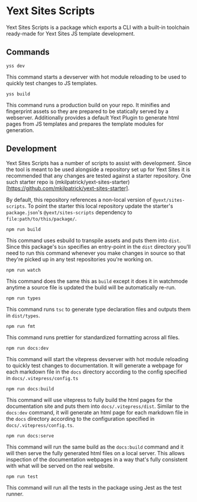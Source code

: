 # Yext Sites Scripts

Yext Sites Scripts is a package which exports a CLI with a built-in toolchain ready-made for Yext
Sites JS template development.

## Commands

```
yss dev
```

This command starts a devserver with hot module reloading to be used to quickly test changes to
JS templates.

```
yss build
```

This command runs a production build on your repo. It minifies and fingerprint assets so they are
prepared to be statically served by a webserver. Additionally provides a default Yext Plugin to
generate html pages from JS templates and prepares the template modules for generation.

## Development

Yext Sites Scripts has a number of scripts to assist with development. Since the tool is meant to be
used alongside a repository set up for Yext Sites it is recommended that any changes are tested
against a starter repository. One such starter repo is (mkilpatrick/yext-sites-starter)[https://github.com/mkilpatrick/yext-sites-starter].

By default, this repository references a non-local version of `@yext/sites-scripts`. To point
the starter this local repository update the starter's `package.json`'s `@yext/sites-scripts`
dependency to `file:path/to/this/package/`.

```
npm run build
```

This command uses esbuild to transpile assets and puts them into `dist`. Since this package's `bin`
specifies an entry-point in the `dist` directory you'll need to run this command whenever you make
changes in source so that they're picked up in any test repositories you're working on.

```
npm run watch
```

This command does the same this as `build` except it does it in watchmode anytime a source file is
updated the build will be automatically re-run.

```
npm run types
```

This command runs `tsc` to generate type declaration files and outputs them in `dist/types`.

```
npm run fmt
```

This command runs prettier for standardized formatting across all files.

```
npm run docs:dev
```

This command will start the vitepress devserver with hot module reloading to quickly test changes to documentation. It will generate a webpage for each markdown file in the `docs` directory according to the config specified in `docs/.vitepress/config.ts`

```
npm run docs:build
```

This command will use vitepress to fully build the html pages for the documentation site and puts them into `docs/.vitepress/dist`. Similar to the `docs:dev` command, it will generate an html page for each markdown file in the `docs` directory according to the configuration specified in `docs/.vitepress/config.ts`.

```
npm run docs:serve
```

This command will run the same build as the `docs:build` command and it will then serve the fully generated html files on a local server. This allows inspection of the documentation webpages in a way that's fully consistent with what will be served on the real website.

```
npm run test
```

This command will run all the tests in the package using Jest as the test runner.
